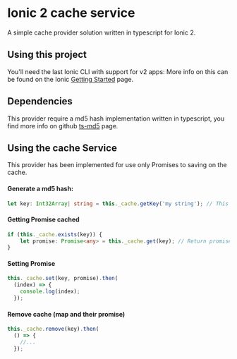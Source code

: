 Ionic 2 cache service
=====================

A simple cache provider solution written in typescript for Ionic 2.

## Using this project

You'll need the last Ionic CLI with support for v2 apps:
More info on this can be found on the Ionic [Getting Started](http://ionicframework.com/docs/v2/getting-started/) page.

## Dependencies

This provider require a md5 hash implementation written in typescript, you find more info on github [ts-md5](https://github.com/cotag/ts-md5) page.

## Using the cache Service

This provider has been implemented for use only Promises to saving on the cache.

#### Generate a md5 hash:
```typescript
let key: Int32Array| string = this._cache.getKey('my string'); // This method return a md5 hash
```

#### Getting Promise cached
```typescript
if (this._cache.exists(key)) {
	let promise: Promise<any> = this._cache.get(key); // Return promise cached
}
```

#### Setting Promise
```typescript
this._cache.set(key, promise).then(
  (index) => {
  	console.log(index);
  });
```

#### Remove cache (map and their promise)
```typescript
this._cache.remove(key).then(
  () => {
  	//...
  });
```
